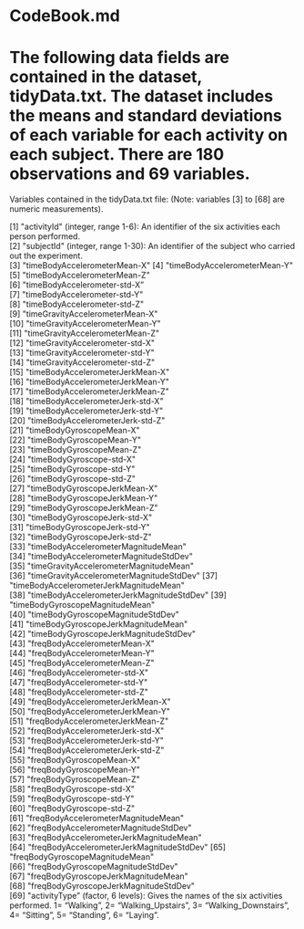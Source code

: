 CodeBook.md==================================================== The following data fields are contained in the dataset, tidyData.txt. The dataset includes the means and standard deviations of each variable for each activity on each subject. There are 180 observations and 69 variables.====================================================Variables contained in the tidyData.txt file: (Note: variables [3] to [68] are numeric measurements).
 [1] "activityId" (integer, range 1-6): An identifier of the six activities each person performed.                               [2] "subjectId"  (integer, range 1-30): An identifier of the subject who carried out the experiment.                           [3] "timeBodyAccelerometerMean-X"  [4] "timeBodyAccelerometerMean-Y"   [5] "timeBodyAccelerometerMean-Z"            [6] "timeBodyAccelerometer-std-X”                   [7] "timeBodyAccelerometer-std-Y"                              [8] "timeBodyAccelerometer-std-Z"              [9] "timeGravityAccelerometerMean-X"          [10] "timeGravityAccelerometerMean-Y"          [11] "timeGravityAccelerometerMean-Z"          [12] "timeGravityAccelerometer-std-X"          [13] "timeGravityAccelerometer-std-Y"          [14] "timeGravityAccelerometer-std-Z"          [15] "timeBodyAccelerometerJerkMean-X"         [16] "timeBodyAccelerometerJerkMean-Y"         [17] "timeBodyAccelerometerJerkMean-Z"         [18] "timeBodyAccelerometerJerk-std-X"         [19] "timeBodyAccelerometerJerk-std-Y"         [20] "timeBodyAccelerometerJerk-std-Z"         [21] "timeBodyGyroscopeMean-X"                 [22] "timeBodyGyroscopeMean-Y"                 [23] "timeBodyGyroscopeMean-Z"                 [24] "timeBodyGyroscope-std-X"                 [25] "timeBodyGyroscope-std-Y"                 [26] "timeBodyGyroscope-std-Z"                 [27] "timeBodyGyroscopeJerkMean-X"             [28] "timeBodyGyroscopeJerkMean-Y"             [29] "timeBodyGyroscopeJerkMean-Z"             [30] "timeBodyGyroscopeJerk-std-X"             [31] "timeBodyGyroscopeJerk-std-Y"             [32] "timeBodyGyroscopeJerk-std-Z"             [33] "timeBodyAccelerometerMagnitudeMean"      [34] "timeBodyAccelerometerMagnitudeStdDev"    [35] "timeGravityAccelerometerMagnitudeMean"   [36] "timeGravityAccelerometerMagnitudeStdDev" [37] "timeBodyAccelerometerJerkMagnitudeMean"  [38] "timeBodyAccelerometerJerkMagnitudeStdDev"[39] "timeBodyGyroscopeMagnitudeMean"          [40] "timeBodyGyroscopeMagnitudeStdDev"        [41] "timeBodyGyroscopeJerkMagnitudeMean"      [42] "timeBodyGyroscopeJerkMagnitudeStdDev"    [43] "freqBodyAccelerometerMean-X"             [44] "freqBodyAccelerometerMean-Y"             [45] "freqBodyAccelerometerMean-Z"             [46] "freqBodyAccelerometer-std-X"             [47] "freqBodyAccelerometer-std-Y"             [48] "freqBodyAccelerometer-std-Z"             [49] "freqBodyAccelerometerJerkMean-X"         [50] "freqBodyAccelerometerJerkMean-Y"         [51] "freqBodyAccelerometerJerkMean-Z"         [52] "freqBodyAccelerometerJerk-std-X"         [53] "freqBodyAccelerometerJerk-std-Y"         [54] "freqBodyAccelerometerJerk-std-Z"         [55] "freqBodyGyroscopeMean-X"                 [56] "freqBodyGyroscopeMean-Y"                 [57] "freqBodyGyroscopeMean-Z"                 [58] "freqBodyGyroscope-std-X"                 [59] "freqBodyGyroscope-std-Y"                 [60] "freqBodyGyroscope-std-Z"                 [61] "freqBodyAccelerometerMagnitudeMean"      [62] "freqBodyAccelerometerMagnitudeStdDev"    [63] "freqBodyAccelerometerJerkMagnitudeMean"  [64] "freqBodyAccelerometerJerkMagnitudeStdDev"[65] "freqBodyGyroscopeMagnitudeMean"          [66] "freqBodyGyroscopeMagnitudeStdDev"        [67] "freqBodyGyroscopeJerkMagnitudeMean"      [68] "freqBodyGyroscopeJerkMagnitudeStdDev"    [69] "activityType” (factor, 6 levels): Gives the names of the six activities performed. 1= “Walking”, 2= “Walking_Upstairs”, 3= “Walking_Downstairs”, 4= “Sitting”, 5= “Standing”, 6= “Laying”.       